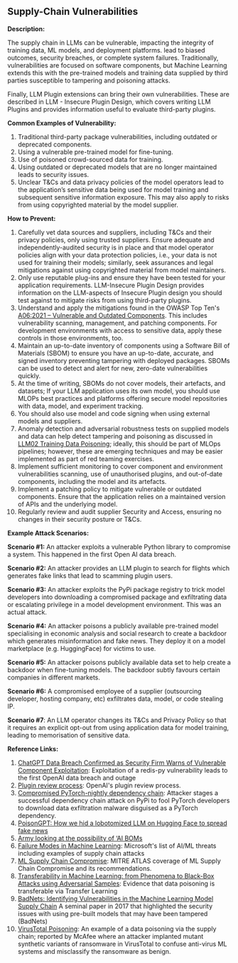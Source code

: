 ## Supply-Chain Vulnerabilities 

**Description:** 

The supply chain in LLMs can be vulnerable, impacting the integrity of training data,  ML models, and deployment platforms.  lead to biased outcomes, security breaches, or complete  system failures.  Traditionally, vulnerabilities are focused on software components, but Machine Learning  extends this with the pre-trained models and training data supplied by third parties susceptible to tampering and poisoning attacks. 

Finally, LLM Plugin extensions can bring their own vulnerabilities. These are described in LLM - Insecure Plugin Design, which covers writing LLM  Plugins and  provides information useful to evaluate third-party plugins.

**Common Examples of Vulnerability:**

1. Traditional third-party package vulnerabilities, including outdated or deprecated components.
2. Using a vulnerable pre-trained model for fine-tuning. 
3. Use of poisoned crowd-sourced data for training.
4. Using outdated or deprecated models that are no longer maintained leads to security issues.
5. Unclear T&Cs and data privacy policies of the model operators  lead to the application’s sensitive data being used for model training  and subsequent sensitive information exposure. This may also apply to  risks from using copyrighted material by the model supplier.

**How to Prevent:**

1. Carefully vet data sources and suppliers, including T&Cs and  their privacy policies, only using trusted suppliers. Ensure adequate  and independently-audited security is in place and that model operator  policies align with your data protection policies, i.e., your data is  not used for training their models; similarly, seek assurances and legal mitigations against using copyrighted material from model maintainers.
2. Only use reputable plug-ins and ensure they have been tested for  your application requirements. LLM-Insecure Plugin Design provides  information on the LLM-aspects of Insecure Plugin design you should test against to mitigate risks from using third-party plugins.
3. Understand and apply the mitigations found in the OWASP Top Ten's [A06:2021 – Vulnerable and Outdated Components](https://owasp.org/Top10/A06_2021-Vulnerable_and_Outdated_Components/). This includes vulnerability scanning, management, and patching  components. For development environments with access to sensitive data,  apply these controls in those environments, too.
4. Maintain an up-to-date inventory of components using a Software Bill of Materials (SBOM) to ensure you have an up-to-date, accurate, and signed  inventory preventing tampering with deployed packages. SBOMs can be used to detect and alert for new, zero-date vulnerabilities quickly.
5. At the time of writing, SBOMs do not cover models, their artefacts, and datasets; If your  LLM application uses its own model, you should use MLOPs best practices  and platforms offering secure model repositories with data, model, and  experiment tracking.
6. You should also use model and code signing when using external models and suppliers.
7. Anomaly detection and adversarial robustness tests on supplied  models and data can help detect tampering and poisoning as discussed in [LLM02 Training Data Poisoning](https://github.com/OWASP/www-project-top-10-for-large-language-model-applications/blob/main/0_9_vulns/Training_Data_Poisoning.md); ideally, this should be part of MLOps pipelines; however, these are  emerging techniques and may be easier implemented as part of red teaming exercises.
8. Implement sufficient monitoring to cover component and environment  vulnerabilities scanning, use of unauthorised plugins, and out-of-date  components, including the model and its artefacts.
9. Implement a patching policy to mitigate vulnerable or outdated  components. Ensure that the application relies on a maintained version of APIs and the  underlying model.
10. Regularly review and audit supplier Security and Access, ensuring no changes in their security posture or T&Cs.

**Example Attack Scenarios:**

**Scenario #1:** An attacker exploits a vulnerable Python library to compromise a system. This happened in the first Open AI data breach. 

**Scenario #2:** An attacker provides an LLM plugin to search for flights which generates fake links that lead to scamming plugin users.

**Scenario #3:** An attacker exploits the PyPi package registry to trick model developers into downloading a compromised package and exfiltrating data or escalating privilege in a model development environment. This was an actual attack.

**Scenario #4:** An attacker poisons a publicly available pre-trained model specialising in economic analysis and social research to create a backdoor which generates misinformation and fake news.  They deploy it on  a model marketplace (e.g. HuggingFace) for victims to use.

**Scenario #5:** An attacker poisons publicly available data set to help create a backdoor when fine-tuning models. The backdoor subtly favours certain companies in different markets.

**Scenario #6:** A compromised employee of a supplier (outsourcing developer, hosting company, etc) exfiltrates data, model, or code stealing IP.

**Scenario #7**: An LLM operator changes its T&Cs and Privacy Policy so that it requires an explicit opt-out from using application data for model training, leading to memorisation of sensitive data.


**Reference Links:**

1. [ChatGPT Data Breach Confirmed as Security Firm Warns of Vulnerable Component Exploitation](https://www.securityweek.com/chatgpt-data-breach-confirmed-as-security-firm-warns-of-vulnerable-component-exploitation/): Exploitation of a redis-py vulnerability leads to the first OpenAI data breach and outage
2. [Plugin review process](https://platform.openai.com/docs/plugins/review): OpenAI's plugin review process.
3. [Compromised PyTorch-nightly dependency chain](https://pytorch.org/blog/compromised-nightly-dependency/): Attacker stages a successful dependency chain attack on PyPi to fool PyTorch developers to download data exfiltration malware disguised as a PyTorch dependency.
4. [PoisonGPT: How we hid a lobotomized LLM on Hugging Face to spread fake news](https://blog.mithrilsecurity.io/poisongpt-how-we-hid-a-lobotomized-llm-on-hugging-face-to-spread-fake-news/)
5. [Army looking at the possibility of ‘AI BOMs](https://defensescoop.com/2023/05/25/army-looking-at-the-possibility-of-ai-boms-bill-of-materials/)
6. [Failure Modes in Machine Learning](https://learn.microsoft.com/en-us/security/engineering/failure-modes-in-machine-learning): Microsoft's list of AI/ML threats including examples of supply chain attacks
7. [ML Supply Chain Compromise](https://atlas.mitre.org/techniques/AML.T0010/): MITRE ATLAS coverage of ML Supply Chain Compromise and its recommendations.   
8. [Transferability in Machine Learning: from Phenomena to Black-Box Attacks using Adversarial Samples](https://arxiv.org/pdf/1605.07277.pdf): Evidence that data poisoning is transferable via Transfer Learning
9. [BadNets: Identifying Vulnerabilities in the Machine Learning Model Supply Chain](https://arxiv.org/abs/1708.06733) A seminal paper in 2017 that highlighted the security issues with using pre-built models that may have been tampered (BadNets)
10. [VirusTotal Poisoning](https://atlas.mitre.org/studies/AML.CS0002): An example of a data poisoning via the supply chain; reported by McAfee where an attacker implanted mutant synthetic  variants of ransomware in VirusTotal to confuse anti-virus ML systems and misclassify the ransomware as benign. 

